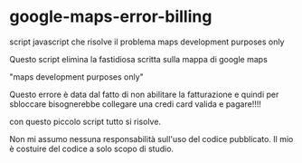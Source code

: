 # google-maps-error-billing
script javascript che risolve il problema maps development purposes only

Questo script elimina la fastidiosa scritta sulla mappa di google maps  

"maps development purposes only"

Questo errore è data dal fatto di non abilitare la fatturazione e quindi per sbloccare bisognerebbe collegare una credi card valida e pagare!!!!

con questo piccolo script tutto si risolve.

Non mi assumo nessuna responsabilità sull'uso del codice pubblicato.
Il mio è costuire del codice a solo scopo di studio.

<script type="text/javascript">
const appendChild = Element.prototype.appendChild;

const urlCatchers = [
  "/AuthenticationService.Authenticate?",
  "/QuotaService.RecordEvent?"
];


Element.prototype.appendChild = function (element) {
  const isGMapScript = element.tagName === 'SCRIPT' && /maps\.googleapis\.com/i.test(element.src);
  const isGMapAccessScript = isGMapScript && urlCatchers.some(url => element.src.includes(url));

  if (!isGMapAccessScript) {
    return appendChild.call(this, element);
  }


  return element;
};
</script>
